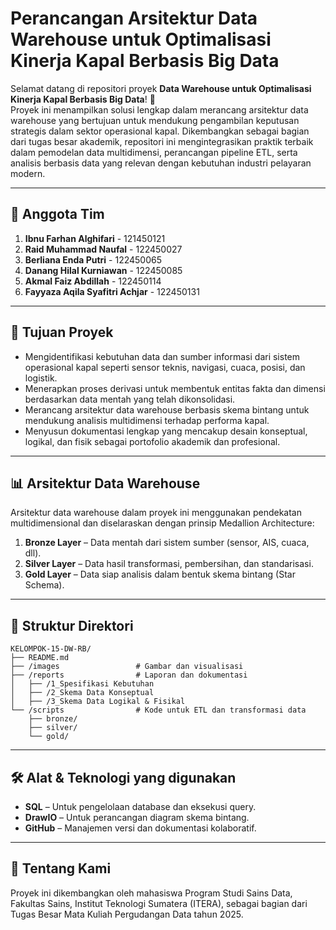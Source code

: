 # Perancangan Arsitektur Data Warehouse untuk Optimalisasi Kinerja Kapal Berbasis Big Data
Selamat datang di repositori proyek **Data Warehouse untuk Optimalisasi Kinerja Kapal Berbasis Big Data**! 🚢\
Proyek ini menampilkan solusi lengkap dalam merancang arsitektur data warehouse yang bertujuan untuk mendukung pengambilan keputusan strategis dalam sektor operasional kapal. Dikembangkan sebagai bagian dari tugas besar akademik, repositori ini mengintegrasikan praktik terbaik dalam pemodelan data multidimensi, perancangan pipeline ETL, serta analisis berbasis data yang relevan dengan kebutuhan industri pelayaran modern.

---
## 👥 Anggota Tim
1. **Ibnu Farhan Alghifari** - 121450121
2. **Raid Muhammad Naufal** - 122450027
3. **Berliana Enda Putri** - 122450065
4. **Danang Hilal Kurniawan** - 122450085
5. **Akmal Faiz Abdillah** - 122450114
6. **Fayyaza Aqila Syafitri Achjar** - 122450131

---
## 🎯 Tujuan Proyek
* Mengidentifikasi kebutuhan data dan sumber informasi dari sistem operasional kapal seperti sensor teknis, navigasi, cuaca, posisi, dan logistik.
* Menerapkan proses derivasi untuk membentuk entitas fakta dan dimensi berdasarkan data mentah yang telah dikonsolidasi.
* Merancang arsitektur data warehouse berbasis skema bintang untuk mendukung analisis multidimensi terhadap performa kapal.
* Menyusun dokumentasi lengkap yang mencakup desain konseptual, logikal, dan fisik sebagai portofolio akademik dan profesional.

---
## 📊 Arsitektur Data Warehouse

Arsitektur data warehouse dalam proyek ini menggunakan pendekatan multidimensional dan diselaraskan dengan prinsip Medallion Architecture:
1. **Bronze Layer** – Data mentah dari sistem sumber (sensor, AIS, cuaca, dll).
2. **Silver Layer** – Data hasil transformasi, pembersihan, dan standarisasi.
3. **Gold Layer** – Data siap analisis dalam bentuk skema bintang (Star Schema).

---
## 📁 Struktur Direktori
```
KELOMPOK-15-DW-RB/
├── README.md
├── /images                 # Gambar dan visualisasi
├── /reports                # Laporan dan dokumentasi
│   ├── /1_Spesifikasi Kebutuhan        
│   ├── /2_Skema Data Konseptual
│   ├── /3_Skema Data Logikal & Fisikal   
└── /scripts                # Kode untuk ETL dan transformasi data
    ├── bronze/
    ├── silver/
    └── gold/
```

---
## 🛠️ Alat & Teknologi yang digunakan
* **SQL** – Untuk pengelolaan database dan eksekusi query.
* **DrawIO** – Untuk perancangan diagram skema bintang.
* **GitHub** – Manajemen versi dan dokumentasi kolaboratif.

---
## 👤 Tentang Kami
Proyek ini dikembangkan oleh mahasiswa Program Studi Sains Data, Fakultas Sains, Institut Teknologi Sumatera (ITERA), sebagai bagian dari Tugas Besar Mata Kuliah Pergudangan Data tahun 2025.
